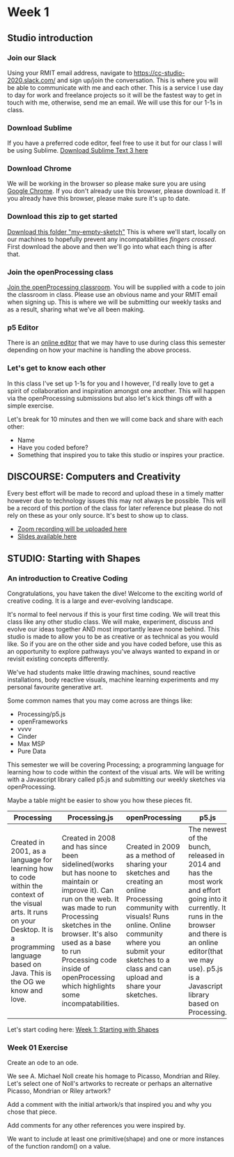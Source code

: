# Week 1

## Studio introduction

### Join our Slack
Using your RMIT email address, navigate to https://cc-studio-2020.slack.com/ and sign up/join the conversation. This is where you will be able to communicate with me and each other. This is a service I use day to day for work and freelance projects so it will be the fastest way to get in touch with me, otherwise, send me an email. We will use this for our 1-1s in class.

### Download Sublime
If you have a preferred code editor, feel free to use it but for our class I will be using Sublime. [Download Sublime Text 3 here](https://www.sublimetext.com/3)

###  Download Chrome
We will be working in the browser so please make sure you are using [Google Chrome](https://www.google.com.au/chrome/). If you don't already use this browser, please download it. If you already have this browser, please make sure it's up to date.

### Download this zip to get started
[Download this folder "my-empty-sketch"](https://drive.google.com/file/d/1vtYeOFjw6v_PfgIaUhCQf71ly9JIdjtl/view?usp=sharing)
This is where we'll start, locally on our machines to hopefully prevent any incompatabilities *fingers crossed*. First download the above and then we'll go into what each thing is after that.

### Join the openProcessing class
[Join the openProcessing classroom](https://www.openprocessing.org/class/64609). You will be supplied with a code to join the classroom in class. Please use an obvious name and your RMIT email when signing up. This is where we will be submitting our weekly tasks and as a result, sharing what we’ve all been making.

### p5 Editor
There is an [online editor](https://editor.p5js.org/) that we may have to use during class this semester depending on how your machine is handling the above process.

### Let's get to know each other
In this class I've set up 1-1s for you and I however, I'd really love to get a spirit of collaboration and inspiration amongst one another. This will happen via the openProcessing submissions but also let's kick things off with a simple exercise.

Let's break for 10 minutes and then we will come back and share with each other:
- Name
- Have you coded before?
- Something that inspired you to take this studio or inspires your practice.

## DISCOURSE: Computers and Creativity
Every best effort will be made to record and upload these in a timely matter however due to technology issues this may not always be possible. This will be a record of this portion of the class for later reference but please do not rely on these as your only source. It's best to show up to class.
- [Zoom recording will be uploaded here](https://drive.google.com/drive/folders/1x1sPNrUC-WDVlskrmzzX-wktnjgXGy2i?usp=sharing)
- [Slides available here](https://drive.google.com/drive/folders/1Tt7AbCijBW1Rt7hgZ5EJ3xZjVOBFKdjX?usp=sharing)

## STUDIO: Starting with Shapes

### An introduction to Creative Coding
Congratulations, you have taken the dive! Welcome to the exciting world of creative coding. It is a large and ever-evolving landscape. 

It's normal to feel nervous if this is your first time coding. We will treat this class like any other studio class. We will make, experiment, discuss and evolve our ideas together AND most importantly leave noone behind. This studio is made to allow you to be as creative or as technical as you would like. So if you are on the other side and you have coded before, use this as an opportunity to explore pathways you've always wanted to expand in or revisit existing concepts differently.

We've had students make little drawing machines, sound reactive installations, body reactive visuals, machine learning experiments and my personal favourite generative art.

Some common names that you may come across are things like:
- Processing/p5.js
- openFrameworks
- vvvv
- Cinder
- Max MSP
- Pure Data

This semester we will be covering Processing; a programming language for learning how to code within the context of the visual arts. We will be writing with a Javascript library called p5.js and submitting our weekly sketches via openProcessing.

Maybe a table might be easier to show you how these pieces fit.

Processing | Processing.js | openProcessing | p5.js | JavaScript |
--- | --- | --- | --- | --- |
Created in 2001, as a language for learning how to code within the context of the visual arts. It runs on your Desktop. It is a programming language based on Java. This is the OG we know and love. | Created in 2008 and has since been sidelined(works but has noone to maintain or improve it). Can run on the web. It was made to run Processing sketches in the browser. It's also used as a base to run Processing code inside of openProcessing which highlights some incompatabilities. | Created in 2009 as a method of sharing your sketches and creating an online Processing community with visuals! Runs online. Online community where you submit your sketches to a class and can upload and share your sketches. | The newest of the bunch, released in 2014 and has the most work and effort going into it currently. It runs in the browser and there is an online editor(that we may use). p5.js is a Javascript library based on Processing. | JavaScript, often abbreviated as JS, is a programming language that runs in your browser. JavaScipt is the language - p5.js is a Javscript library. So we will be writing Javascript using the p5.js library.

Let's start coding here:
[Week 1: Starting with Shapes](http://www.openprocessing.org/sketch/939662)

### Week 01 Exercise

Create an ode to an ode. 

We see A. Michael Noll create his homage to Picasso, Mondrian and Riley. Let's select one of Noll's artworks to recreate or perhaps an alternative Picasso, Mondrian or Riley artwork? 

Add a comment with the initial artwork/s that inspired you and why you chose that piece. 

Add comments for any other references you were inspired by. 

We want to include at least one primitive(shape) and one or more instances of the function random() on a value. 
